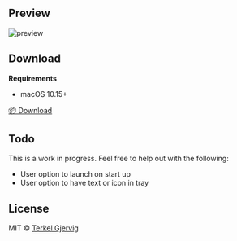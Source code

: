 <!--
<p align="center">
    <img src="">  
</p>
-->


## Preview

![preview](https://github.com/terkelg/cursor-travel/raw/master/preview.gif)


## Download

**Requirements**
- macOS 10.15+

[📦 Download](https://github.com/terkelg/cursor-travel/releases)


## Todo

This is a work in progress. Feel free to help out with the following:

- User option to launch on start up
- User option to have text or icon in tray


## License

MIT © [Terkel Gjervig](https://terkel.com)